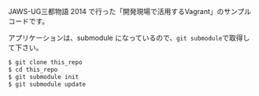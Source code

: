 JAWS-UG三都物語 2014 で行った「開発現場で活用するVagrant」のサンプルコードです。

アプリケーションは、submodule になっているので、`git submodule`で取得して下さい。

```bash
$ git clone this_repo
$ cd this_repo
$ git submodule init
$ git submodule update
```
